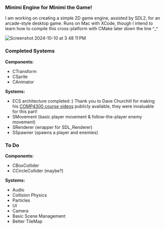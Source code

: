 ### Minimi Engine for Minimi the Game!

I am working on creating a simple 2D game engine, assisted by SDL2, for an arcade-style desktop game. Runs on Mac with XCode, though I intend to learn how to compile this cross-platform with CMake later down the line ^_^

![Screenshot 2024-10-10 at 3 48 11 PM](https://github.com/user-attachments/assets/501a0833-ce02-4d2f-802a-5b4e60575f39)

### Completed Systems

**Components:**
- CTransform
- CSprite
- CAnimator

**Systems:**
- ECS architecture completed :) Thank you to Dave Churchill for making his [COMP4300 course videos](https://www.youtube.com/watch?v=S7lXSihz0ac&list=PL_xRyXins848nDj2v-TJYahzvs-XW9sVV) publicly available, they were invaluable for this part!
- SMovement (basic player movement & follow-the-player enemy movement)
- SRenderer (wrapper for SDL_Renderer)
- SSpawner (spawns a player and enemies)

### To Do

**Components:**
- CBoxCollider
- CCircleCollider (maybe?)

**Systems:**
- Audio
- Collision Physics
- Particles
- UI
- Camera
- Basic Scene Management
- Better TileMap

